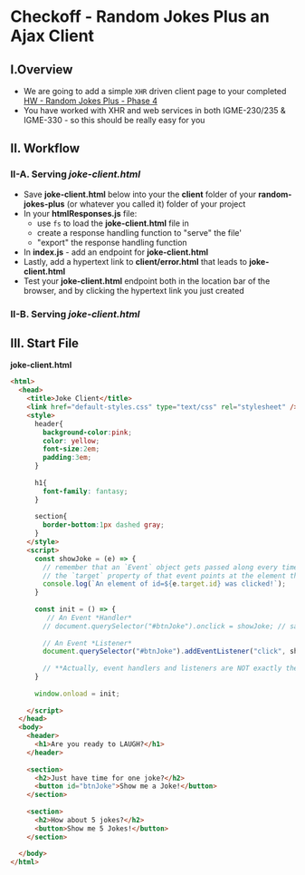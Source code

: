 # Checkoff - Random Jokes Plus an Ajax Client


## I.Overview

- We are going to add a simple `XHR` driven client page to your completed [HW - Random Jokes Plus - Phase 4](https://github.com/tonethar/IGME-430-Spring-2021/blob/main/hw-notes/HW-random-jokes-plus.md#phase4)
- You have worked with XHR and web services in both IGME-230/235 & IGME-330 - so this should be really easy for you

## II. Workflow

### II-A. Serving *joke-client.html*

- Save **joke-client.html** below into your the **client** folder of your **random-jokes-plus** (or whatever you called it) folder of your project
- In your **htmlResponses.js** file:
  - use `fs` to load the **joke-client.html** file in 
  - create a response handling function to "serve" the file'
  - "export" the response handling function
- In **index.js** - add an endpoint for **joke-client.html**
- Lastly, add a hypertext link to **client/error.html** that leads to **joke-client.html**
- Test your **joke-client.html** endpoint both in the location bar of the browser, and by clicking the hypertext link you just created

### II-B. Serving *joke-client.html*




## III. Start File


**joke-client.html**

```html
<html>
  <head>
    <title>Joke Client</title>
    <link href="default-styles.css" type="text/css" rel="stylesheet" />
    <style>
      header{
        background-color:pink;
        color: yellow;
        font-size:2em;
        padding:3em;
      }
      
      h1{
        font-family: fantasy;
      }
      
      section{
        border-bottom:1px dashed gray;
      }
    </style>
    <script>
      const showJoke = (e) => {
        // remember that an `Event` object gets passed along every time that an event handler or listener calls a function
        // the `target` property of that event points at the element that sent the event, in this case a button
        console.log(`An element of id=${e.target.id} was clicked!`);
      }
      
      const init = () => {
         // An Event *Handler*
        // document.querySelector("#btnJoke").onclick = showJoke; // same as below, less typing, use which ever version you prefer
      
        // An Event *Listener*
        document.querySelector("#btnJoke").addEventListener("click", showJoke);
      
        // **Actually, event handlers and listeners are NOT exactly the same in all use cases - what ARE the differences?**
      }
      
      window.onload = init;
     
    </script>
  </head>
  <body>
    <header>
      <h1>Are you ready to LAUGH?</h1>
    </header>
    
    <section>
      <h2>Just have time for one joke?</h2>
      <button id="btnJoke">Show me a Joke!</button>
    </section>
    
    <section>
      <h2>How about 5 jokes?</h2>
      <button>Show me 5 Jokes!</button>
    </section>
    
  </body>
</html>
```

